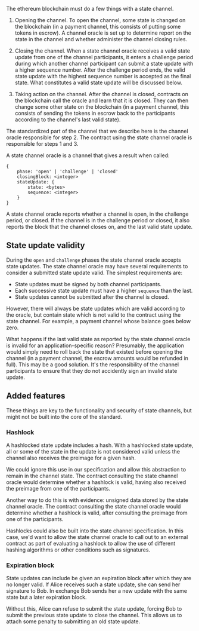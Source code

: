 The ethereum blockchain must do a few things with a state channel. 

1. Opening the channel. To open the channel, some state is changed on the blockchain (in a payment channel, this consists of putting some tokens in escrow). A channel oracle is set up to determine report on the state in the channel and whether administer the channel closing rules.

2. Closing the channel. When a state channel oracle receives a valid state update from one of the channel participants, it enters a challenge period during which another channel participant can submit a state update with a higher sequence number. After the challenge period ends, the valid state update with the highest sequence number is accepted as the final state. What constitutes a valid state update will be discussed below.  

3. Taking action on the channel. After the channel is closed, contracts on the blockchain call the oracle and learn that it is closed. They can then change some other state on the blockchain (in a payment channel, this consists of sending the tokens in escrow back to the participants according to the channel's last valid state).

The standardized part of the channel that we describe here is the channel oracle responsible for step 2. The contract using the state channel oracle is responsible for steps 1 and 3.

A state channel oracle is a channel that gives a result when called:

```
{
    phase: 'open' | 'challenge' | 'closed'
    closingBlock: <integer>
    stateUpdate: {
        state: <bytes>
        sequence: <integer>
    }
}
```

A state channel oracle reports whether a channel is open, in the challenge period, or closed. If the channel is in the challenge period or closed, it also reports the block that the channel closes on, and the last valid state update.

## State update validity
During the `open` and `challenge` phases the state channel oracle accepts state updates. The state channel oracle may have several requirements to consider a submitted state update valid. The simplest requirements are:

- State updates must be signed by both channel participants.
- Each successive state update must have a higher `sequence` than the last.
- State updates cannot be submitted after the channel is closed.

However, there will always be state updates which are valid according to the oracle, but contain state which is not valid to the contract using the state channel. For example, a payment channel whose balance goes below zero.

What happens if the last valid state as reported by the state channel oracle is invalid for an application-specific reason? Presumably, the application would simply need to roll back the state that existed before opening the channel (in a payment channel, the escrow amounts would be refunded in full). This may be a good solution. It's the responsibility of the channel participants to ensure that they do not accidently sign an invalid state update.

## Added features
These things are key to the functionality and security of state channels, but might not be built into the core of the standard. 

### Hashlock
A hashlocked state update includes a hash. With a hashlocked state update, all or some of the state in the update is not considered valid unless the channel also receives the preimage for a given hash. 

We could ignore this use in our specification and allow this abstraction to remain in the channel state. The contract consulting the state channel oracle would determine whether a hashlock is valid, having also received the preimage from one of the participants.

Another way to do this is with evidence: unsigned data stored by the state channel oracle. The contract consulting the state channel oracle would determine whether a hashlock is valid, after consulting the preimage from one of the participants.

Hashlocks could also be built into the state channel specification. In this case, we'd want to allow the state channel oracle to call out to an external contract as part of evaluating a hashlock to allow the use of different hashing algorithms or other conditions such as signatures.

### Expiration block
State updates can include be given an expiration block after which they are no longer valid. If Alice receives such a state update, she can send her signature to Bob. In exchange Bob sends her a new update with the same state but a later expiration block. 

Without this, Alice can refuse to submit the state update, forcing Bob to submit the previous state update to close the channel. This allows us to attach some penalty to submitting an old state update.